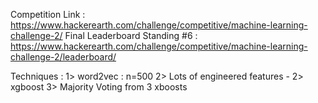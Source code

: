 Competition Link : https://www.hackerearth.com/challenge/competitive/machine-learning-challenge-2/
Final Leaderboard Standing #6 : https://www.hackerearth.com/challenge/competitive/machine-learning-challenge-2/leaderboard/

Techniques :
1> word2vec : n=500
2> Lots of engineered features
	- 
2> xgboost
3> Majority Voting from 3 xboosts